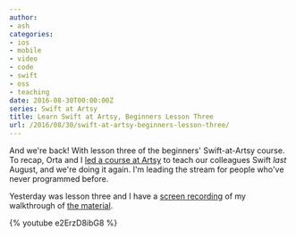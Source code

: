 ```yaml
---
author:
- ash
categories:
- ios
- mobile
- video
- code
- swift
- oss
- teaching
date: 2016-08-30T00:00:00Z
series: Swift at Artsy
title: Learn Swift at Artsy, Beginners Lesson Three
url: /2016/08/30/swift-at-artsy-beginners-lesson-three/
---
```


And we're back! With lesson three of the beginners' Swift-at-Artsy course. To recap, Orta and I [led a course at Artsy][course] to teach our colleagues Swift _last_ August, and we're doing it again. I'm leading the stream for people who've never programmed before.

Yesterday was lesson three and I have a [screen recording][youtube] of my walkthrough of [the material][github]. 

<!--more-->

{% youtube e2ErzD8ibG8 %}


[course]: http://artsy.github.io/blog/2016/01/26/swift-at-artsy/
[youtube]: https://youtu.be/e2ErzD8ibG8
[github]: https://github.com/artsy/Swift-at-Artsy/tree/master/Beginners/Lesson%20Three
